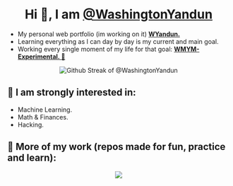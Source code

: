 <h1 align="center" > Hi 👋, I am <a href="https://washingtonyandun.github.io/wy-portfolio/"> @WashingtonYandun </a></h1>
    
<p>
    <ul>
        <li> My personal web portfolio (im working on it) <b><a href="https://washingtonyandun.github.io/wy-portfolio/" > WYandun. </a></b></li>
        <li> Learning everything as I can day by day is my current and main goal. </li>
        <li> Working every single moment of my life for that goal: <b><a href="https://github.com/WMYM-Experimental"> WMYM-Experimental. 🌱 </a></b></li>
    </ul>
</p>

<p align="center">
  <img alt="Github Streak of @WashingtonYandun" src="http://github-readme-streak-stats.herokuapp.com?user=WashingtonYandun&theme=react&hide_border=true&date_format=M%20j%5B%2C%20Y%5D&stroke=5AA5E7&fire=5AA5E7&currStreakNum=5AA5E7&border=5AA5E7&sideNums=5AA5E7&sideLabels=5AA5E7&ring=5AA5E7&currStreakLabel=5AA5E7"/>
</p>
    
<h2> 👀 I am strongly interested in: </h2>
<p>
    <ul>
        <li> Machine Learning. </li>
        <li> Math & Finances. </li>
        <li> Hacking. </li>
    </ul>
</p>

<h2> 🌱 More of my work (repos made for fun, practice and learn): </h2>
<p align="center">
    <a href="https://github.com/WMYM-Experimental"><image src="https://readme-typing-svg.herokuapp.com?font=Roboto&size=20&color=5AA5E7&center=true&width=410&height=45&lines=WMYM+-+Experimental."></a>
</p>
